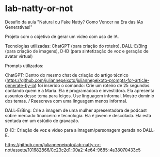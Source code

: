 # lab-natty-or-not
Desafio da aula "Natural ou Fake Natty? Como Vencer na Era das IAs Generativas!"

Projeto com o objetivo de gerar um vídeo com uso de IA.

Tecnologias utilizadas: ChatGPT (para criação do roteiro), DALL-E/Bing (para criação de imagens), D-ID (para sintetização de voz e geração de avatar virtual)

Prompts utilizados:

ChatGPT: Dentro do mesmo chat de criação do artigo técnico (https://github.com/juliannepeixoto/juliannepeixoto-prompts-for-article-generate-by-ia) foi inserido o comando: Crie um roteiro de 25 segundos contando quem é a Maria. Ela é programadora e investidora. Ela apresenta assuntos desse tema para leigos. Use linguagem informal. Mostre domínio dos temas. / Reescreva com uma linguagem menos informal.

DALL-E/Bing: Crie a imagem de uma mulher apresentadora de podcast sobre mercado financeiro e tecnologia. Ela é jovem e descolada. Ela está sentada em um estúdio de gravação.

D-ID: Criação de voz e vídeo para a imagem/personagem gerada no DALL-E.

https://github.com/juliannepeixoto/lab-natty-or-not/assets/101682866/0c23c2d1-00a2-4e64-9685-4a38070433c5


